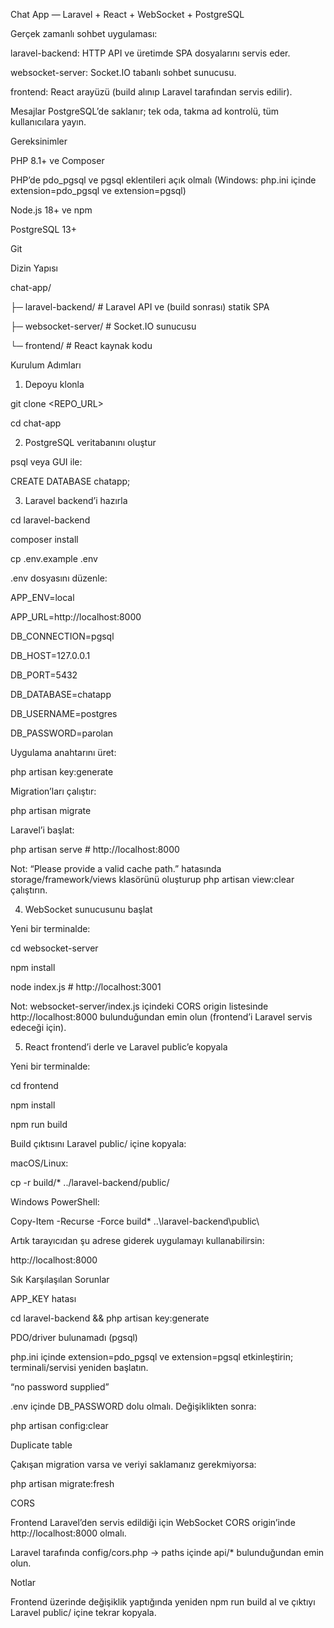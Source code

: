 Chat App — Laravel + React + WebSocket + PostgreSQL

Gerçek zamanlı sohbet uygulaması:

laravel-backend: HTTP API ve üretimde SPA dosyalarını servis eder.

websocket-server: Socket.IO tabanlı sohbet sunucusu.

frontend: React arayüzü (build alınıp Laravel tarafından servis edilir).

Mesajlar PostgreSQL’de saklanır; tek oda, takma ad kontrolü, tüm kullanıcılara yayın.

Gereksinimler

PHP 8.1+ ve Composer

PHP’de pdo_pgsql ve pgsql eklentileri açık olmalı (Windows: php.ini içinde extension=pdo_pgsql ve extension=pgsql)

Node.js 18+ ve npm

PostgreSQL 13+

Git

Dizin Yapısı

chat-app/

├─ laravel-backend/      # Laravel API ve (build sonrası) statik SPA

├─ websocket-server/     # Socket.IO sunucusu

└─ frontend/             # React kaynak kodu

Kurulum Adımları

1) Depoyu klonla

git clone <REPO_URL>

cd chat-app

2) PostgreSQL veritabanını oluştur

psql veya GUI ile:

CREATE DATABASE chatapp;

3) Laravel backend’i hazırla

cd laravel-backend

composer install

cp .env.example .env


.env dosyasını düzenle:

APP_ENV=local

APP_URL=http://localhost:8000

DB_CONNECTION=pgsql

DB_HOST=127.0.0.1

DB_PORT=5432

DB_DATABASE=chatapp

DB_USERNAME=postgres

DB_PASSWORD=parolan


Uygulama anahtarını üret:

php artisan key:generate


Migration’ları çalıştır:

php artisan migrate


Laravel’i başlat:

php artisan serve   # http://localhost:8000


Not: “Please provide a valid cache path.” hatasında storage/framework/views klasörünü oluşturup php artisan view:clear çalıştırın.

4) WebSocket sunucusunu başlat

Yeni bir terminalde:

cd websocket-server

npm install

node index.js       # http://localhost:3001


Not: websocket-server/index.js içindeki CORS origin listesinde http://localhost:8000 bulunduğundan emin olun (frontend’i Laravel servis edeceği için).

5) React frontend’i derle ve Laravel public’e kopyala

Yeni bir terminalde:

cd frontend

npm install

npm run build


Build çıktısını Laravel public/ içine kopyala:

macOS/Linux:

cp -r build/* ../laravel-backend/public/


Windows PowerShell:

Copy-Item -Recurse -Force build\* ..\laravel-backend\public\


Artık tarayıcıdan şu adrese giderek uygulamayı kullanabilirsin:

http://localhost:8000

Sık Karşılaşılan Sorunlar

APP_KEY hatası

cd laravel-backend && php artisan key:generate

PDO/driver bulunamadı (pgsql)

php.ini içinde extension=pdo_pgsql ve extension=pgsql etkinleştirin; terminali/servisi yeniden başlatın.

“no password supplied”

.env içinde DB_PASSWORD dolu olmalı. Değişiklikten sonra:

php artisan config:clear


Duplicate table

Çakışan migration varsa ve veriyi saklamanız gerekmiyorsa:

php artisan migrate:fresh


CORS

Frontend Laravel’den servis edildiği için WebSocket CORS origin’inde http://localhost:8000 olmalı.

Laravel tarafında config/cors.php → paths içinde api/* bulunduğundan emin olun.

Notlar

Frontend üzerinde değişiklik yaptığında yeniden npm run build al ve çıktıyı Laravel public/ içine tekrar kopyala.
